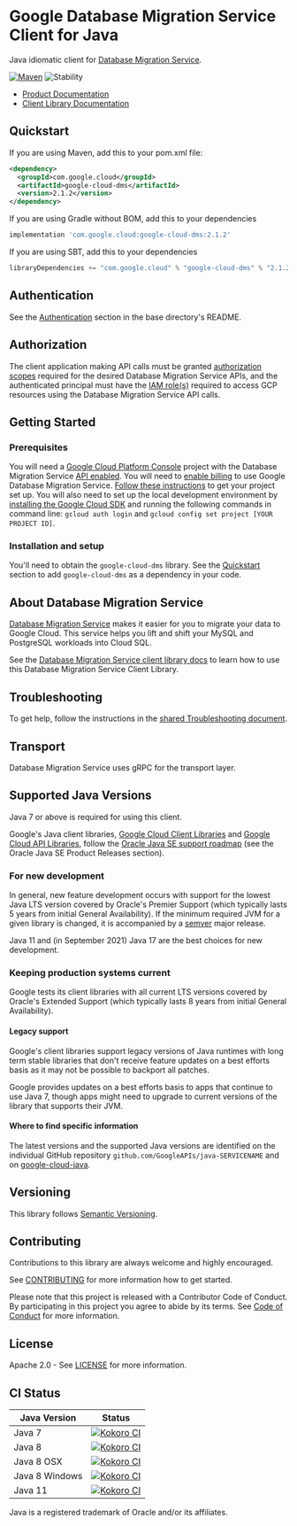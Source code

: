 # Google Database Migration Service Client for Java

Java idiomatic client for [Database Migration Service][product-docs].

[![Maven][maven-version-image]][maven-version-link]
![Stability][stability-image]

- [Product Documentation][product-docs]
- [Client Library Documentation][javadocs]


## Quickstart


If you are using Maven, add this to your pom.xml file:


```xml
<dependency>
  <groupId>com.google.cloud</groupId>
  <artifactId>google-cloud-dms</artifactId>
  <version>2.1.2</version>
</dependency>

```

If you are using Gradle without BOM, add this to your dependencies

```Groovy
implementation 'com.google.cloud:google-cloud-dms:2.1.2'
```

If you are using SBT, add this to your dependencies

```Scala
libraryDependencies += "com.google.cloud" % "google-cloud-dms" % "2.1.2"
```

## Authentication

See the [Authentication][authentication] section in the base directory's README.

## Authorization

The client application making API calls must be granted [authorization scopes][auth-scopes] required for the desired Database Migration Service APIs, and the authenticated principal must have the [IAM role(s)][predefined-iam-roles] required to access GCP resources using the Database Migration Service API calls.

## Getting Started

### Prerequisites

You will need a [Google Cloud Platform Console][developer-console] project with the Database Migration Service [API enabled][enable-api].
You will need to [enable billing][enable-billing] to use Google Database Migration Service.
[Follow these instructions][create-project] to get your project set up. You will also need to set up the local development environment by
[installing the Google Cloud SDK][cloud-sdk] and running the following commands in command line:
`gcloud auth login` and `gcloud config set project [YOUR PROJECT ID]`.

### Installation and setup

You'll need to obtain the `google-cloud-dms` library.  See the [Quickstart](#quickstart) section
to add `google-cloud-dms` as a dependency in your code.

## About Database Migration Service


[Database Migration Service][product-docs] makes it easier for you to migrate your data to Google Cloud. This service helps you lift and shift your MySQL and PostgreSQL workloads into Cloud SQL.

See the [Database Migration Service client library docs][javadocs] to learn how to
use this Database Migration Service Client Library.






## Troubleshooting

To get help, follow the instructions in the [shared Troubleshooting document][troubleshooting].

## Transport

Database Migration Service uses gRPC for the transport layer.

## Supported Java Versions

Java 7 or above is required for using this client.

Google's Java client libraries,
[Google Cloud Client Libraries][cloudlibs]
and
[Google Cloud API Libraries][apilibs],
follow the
[Oracle Java SE support roadmap][oracle]
(see the Oracle Java SE Product Releases section).

### For new development

In general, new feature development occurs with support for the lowest Java
LTS version covered by  Oracle's Premier Support (which typically lasts 5 years
from initial General Availability). If the minimum required JVM for a given
library is changed, it is accompanied by a [semver][semver] major release.

Java 11 and (in September 2021) Java 17 are the best choices for new
development.

### Keeping production systems current

Google tests its client libraries with all current LTS versions covered by
Oracle's Extended Support (which typically lasts 8 years from initial
General Availability).

#### Legacy support

Google's client libraries support legacy versions of Java runtimes with long
term stable libraries that don't receive feature updates on a best efforts basis
as it may not be possible to backport all patches.

Google provides updates on a best efforts basis to apps that continue to use
Java 7, though apps might need to upgrade to current versions of the library
that supports their JVM.

#### Where to find specific information

The latest versions and the supported Java versions are identified on
the individual GitHub repository `github.com/GoogleAPIs/java-SERVICENAME`
and on [google-cloud-java][g-c-j].

## Versioning


This library follows [Semantic Versioning](http://semver.org/).



## Contributing


Contributions to this library are always welcome and highly encouraged.

See [CONTRIBUTING][contributing] for more information how to get started.

Please note that this project is released with a Contributor Code of Conduct. By participating in
this project you agree to abide by its terms. See [Code of Conduct][code-of-conduct] for more
information.


## License

Apache 2.0 - See [LICENSE][license] for more information.

## CI Status

Java Version | Status
------------ | ------
Java 7 | [![Kokoro CI][kokoro-badge-image-1]][kokoro-badge-link-1]
Java 8 | [![Kokoro CI][kokoro-badge-image-2]][kokoro-badge-link-2]
Java 8 OSX | [![Kokoro CI][kokoro-badge-image-3]][kokoro-badge-link-3]
Java 8 Windows | [![Kokoro CI][kokoro-badge-image-4]][kokoro-badge-link-4]
Java 11 | [![Kokoro CI][kokoro-badge-image-5]][kokoro-badge-link-5]

Java is a registered trademark of Oracle and/or its affiliates.

[product-docs]: https://cloud.google.com/database-migration/docs
[javadocs]: https://googleapis.dev/java/google-cloud-dms/latest/index.html
[kokoro-badge-image-1]: http://storage.googleapis.com/cloud-devrel-public/java/badges/java-dms/java7.svg
[kokoro-badge-link-1]: http://storage.googleapis.com/cloud-devrel-public/java/badges/java-dms/java7.html
[kokoro-badge-image-2]: http://storage.googleapis.com/cloud-devrel-public/java/badges/java-dms/java8.svg
[kokoro-badge-link-2]: http://storage.googleapis.com/cloud-devrel-public/java/badges/java-dms/java8.html
[kokoro-badge-image-3]: http://storage.googleapis.com/cloud-devrel-public/java/badges/java-dms/java8-osx.svg
[kokoro-badge-link-3]: http://storage.googleapis.com/cloud-devrel-public/java/badges/java-dms/java8-osx.html
[kokoro-badge-image-4]: http://storage.googleapis.com/cloud-devrel-public/java/badges/java-dms/java8-win.svg
[kokoro-badge-link-4]: http://storage.googleapis.com/cloud-devrel-public/java/badges/java-dms/java8-win.html
[kokoro-badge-image-5]: http://storage.googleapis.com/cloud-devrel-public/java/badges/java-dms/java11.svg
[kokoro-badge-link-5]: http://storage.googleapis.com/cloud-devrel-public/java/badges/java-dms/java11.html
[stability-image]: https://img.shields.io/badge/stability-ga-green
[maven-version-image]: https://img.shields.io/maven-central/v/com.google.cloud/google-cloud-dms.svg
[maven-version-link]: https://search.maven.org/search?q=g:com.google.cloud%20AND%20a:google-cloud-dms&core=gav
[authentication]: https://github.com/googleapis/google-cloud-java#authentication
[auth-scopes]: https://developers.google.com/identity/protocols/oauth2/scopes
[predefined-iam-roles]: https://cloud.google.com/iam/docs/understanding-roles#predefined_roles
[iam-policy]: https://cloud.google.com/iam/docs/overview#cloud-iam-policy
[developer-console]: https://console.developers.google.com/
[create-project]: https://cloud.google.com/resource-manager/docs/creating-managing-projects
[cloud-sdk]: https://cloud.google.com/sdk/
[troubleshooting]: https://github.com/googleapis/google-cloud-common/blob/master/troubleshooting/readme.md#troubleshooting
[contributing]: https://github.com/googleapis/java-dms/blob/master/CONTRIBUTING.md
[code-of-conduct]: https://github.com/googleapis/java-dms/blob/master/CODE_OF_CONDUCT.md#contributor-code-of-conduct
[license]: https://github.com/googleapis/java-dms/blob/master/LICENSE
[enable-billing]: https://cloud.google.com/apis/docs/getting-started#enabling_billing
[enable-api]: https://console.cloud.google.com/flows/enableapi?apiid=dms.googleapis.com
[libraries-bom]: https://github.com/GoogleCloudPlatform/cloud-opensource-java/wiki/The-Google-Cloud-Platform-Libraries-BOM
[shell_img]: https://gstatic.com/cloudssh/images/open-btn.png

[semver]: https://semver.org/
[cloudlibs]: https://cloud.google.com/apis/docs/client-libraries-explained
[apilibs]: https://cloud.google.com/apis/docs/client-libraries-explained#google_api_client_libraries
[oracle]: https://www.oracle.com/java/technologies/java-se-support-roadmap.html
[g-c-j]: http://github.com/googleapis/google-cloud-java
